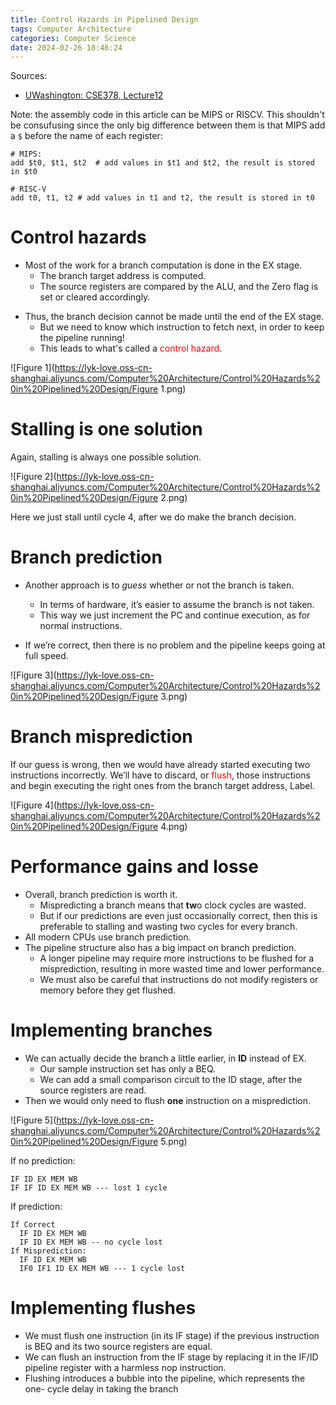 ```yaml
---
title: Control Hazards in Pipelined Design
tags: Computer Architecture
categories: Computer Science
date: 2024-02-26 18:46:24
---
```



Sources:

* [UWashington: CSE378, Lecture12](https://courses.cs.washington.edu/courses/cse378/09wi/lectures/lec12.pdf)

Note: the assembly code in this article can be MIPS or RISCV. This shouldn't be consufusing since the only big difference between them is that MIPS add a `$` before the name of each register:

```assembly
# MIPS:
add $t0, $t1, $t2  # add values in $t1 and $t2, the result is stored in $t0

# RISC-V
add t0, t1, t2 # add values in t1 and t2, the result is stored in t0
```

<!--more-->

# Control hazards

* Most of the work for a branch computation is done in the EX stage.
  * The branch target address is computed.
  * The source registers are compared by the ALU, and the Zero flag is set
    or cleared accordingly.

- Thus, the branch decision cannot be made until the end of the EX stage.
  - But we need to know which instruction to fetch next, in order to keep the pipeline running!
  - This leads to what's called a <span style="color: red;">control hazard</span>.

![Figure 1](https://lyk-love.oss-cn-shanghai.aliyuncs.com/Computer%20Architecture/Control%20Hazards%20in%20Pipelined%20Design/Figure 1.png)

# Stalling is one solution
Again, stalling is always one possible solution.

![Figure 2](https://lyk-love.oss-cn-shanghai.aliyuncs.com/Computer%20Architecture/Control%20Hazards%20in%20Pipelined%20Design/Figure 2.png)

Here we just stall until cycle 4, after we do make the branch decision.

# Branch prediction

* Another approach is to *guess* whether or not the branch is taken.
  * In terms of hardware, it’s easier to assume the branch is not taken.
  * This way we just increment the PC and continue execution, as for normal instructions.

* If we’re correct, then there is no problem and the pipeline keeps going at full speed.

![Figure 3](https://lyk-love.oss-cn-shanghai.aliyuncs.com/Computer%20Architecture/Control%20Hazards%20in%20Pipelined%20Design/Figure 3.png)

# Branch misprediction

If our guess is wrong, then we would have already started executing two instructions incorrectly. We’ll have to discard, or <span style="color: red;">flush</span>, those instructions and begin executing the right ones from the branch target address, Label.

![Figure 4](https://lyk-love.oss-cn-shanghai.aliyuncs.com/Computer%20Architecture/Control%20Hazards%20in%20Pipelined%20Design/Figure 4.png)

# Performance gains and losse

* Overall, branch prediction is worth it.
  * Mispredicting a branch means that **tw**o clock cycles are wasted.
  * But if our predictions are even just occasionally correct, then this is
    preferable to stalling and wasting two cycles for every branch.
* All modern CPUs use branch prediction.
* The pipeline structure also has a big impact on branch prediction.
  * A longer pipeline may require more instructions to be flushed for a misprediction, resulting in more wasted time and lower performance.
  * We must also be careful that instructions do not modify registers or memory before they get flushed.

# Implementing branches
* We can actually decide the branch a little earlier, in **ID** instead of EX.
  * Our sample instruction set has only a BEQ.
  * We can add a small comparison circuit to the ID stage, after the source registers are read.
* Then we would only need to flush **one** instruction on a misprediction.

![Figure 5](https://lyk-love.oss-cn-shanghai.aliyuncs.com/Computer%20Architecture/Control%20Hazards%20in%20Pipelined%20Design/Figure 5.png)

If no prediction:

```
IF ID EX MEM WB
IF IF ID EX MEM WB --- lost 1 cycle
```

If prediction:

```
If Correct
  IF ID EX MEM WB
  IF ID EX MEM WB -- no cycle lost
If Misprediction:
  IF ID EX MEM WB
  IF0 IF1 ID EX MEM WB --- 1 cycle lost
```



# Implementing flushes

* We must flush one instruction (in its IF stage) if the previous instruction is
  BEQ and its two source registers are equal.
* We can flush an instruction from the IF stage by replacing it in the IF/ID
  pipeline register with a harmless nop instruction.
* Flushing introduces a bubble into the pipeline, which represents the one-
  cycle delay in taking the branch

